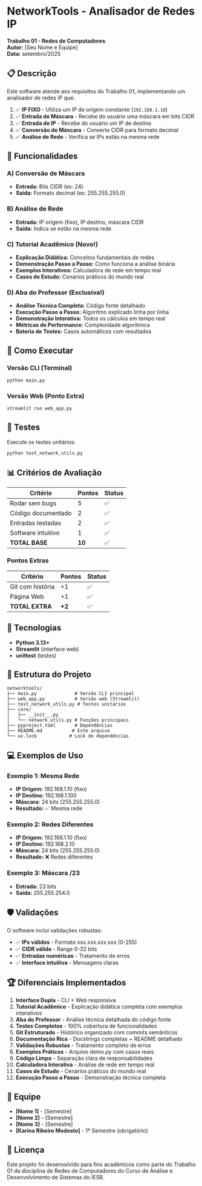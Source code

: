 # NetworkTools - Analisador de Redes IP

**Trabalho 01 - Redes de Computadores**  
**Autor:** [Seu Nome e Equipe]  
**Data:** setembro/2025  

## 📋 Descrição

Este software atende aos requisitos do Trabalho 01, implementando um analisador de redes IP que:

1. ✅ **IP FIXO** - Utiliza um IP de origem constante (`192.168.1.10`)
2. ✅ **Entrada de Máscara** - Recebe do usuário uma máscara em bits CIDR
3. ✅ **Entrada de IP** - Recebe do usuário um IP de destino
4. ✅ **Conversão de Máscara** - Converte CIDR para formato decimal
5. ✅ **Análise de Rede** - Verifica se IPs estão na mesma rede

## 🎯 Funcionalidades

### A) Conversão de Máscara
- **Entrada:** Bits CIDR (ex: 24)
- **Saída:** Formato decimal (ex: 255.255.255.0)

### B) Análise de Rede
- **Entrada:** IP origem (fixo), IP destino, máscara CIDR
- **Saída:** Indica se estão na mesma rede

### C) Tutorial Acadêmico (Novo!)
- **Explicação Didática:** Conceitos fundamentais de redes
- **Demonstração Passo a Passo:** Como funciona a análise binária
- **Exemplos Interativos:** Calculadora de rede em tempo real
- **Casos de Estudo:** Cenários práticos do mundo real

### D) Aba do Professor (Exclusiva!)
- **Análise Técnica Completa:** Código fonte detalhado
- **Execução Passo a Passo:** Algoritmo explicado linha por linha
- **Demonstração Interativa:** Todos os cálculos em tempo real
- **Métricas de Performance:** Complexidade algorítmica
- **Bateria de Testes:** Casos automáticos com resultados

## 🚀 Como Executar

### Versão CLI (Terminal)
```bash
python main.py
```

### Versão Web (Ponto Extra)
```bash
streamlit run web_app.py
```

## 🧪 Testes

Execute os testes unitários:
```bash
python test_network_utils.py
```

## 📊 Critérios de Avaliação

| Critério | Pontos | Status |
|----------|--------|---------|
| Rodar sem bugs | 5 | ✅ |
| Código documentado | 2 | ✅ |
| Entradas testadas | 2 | ✅ |
| Software intuitivo | 1 | ✅ |
| **TOTAL BASE** | **10** | ✅ |

### Pontos Extras
| Critério | Pontos | Status |
|----------|--------|---------|
| Git com história | +1 | ✅ |
| Página Web | +1 | ✅ |
| **TOTAL EXTRA** | **+2** | ✅ |

## 🔧 Tecnologias

- **Python 3.13+**
- **Streamlit** (interface web)
- **unittest** (testes)

## 📁 Estrutura do Projeto

```
networktools/
├── main.py              # Versão CLI principal
├── web_app.py           # Versão web (Streamlit)
├── test_network_utils.py # Testes unitários
├── core/
│   ├── __init__.py
│   └── network_utils.py # Funções principais
├── pyproject.toml       # Dependências
├── README.md           # Este arquivo
└── uv.lock            # Lock de dependências
```

## 💻 Exemplos de Uso

### Exemplo 1: Mesma Rede
- **IP Origem:** 192.168.1.10 (fixo)
- **IP Destino:** 192.168.1.100
- **Máscara:** 24 bits (255.255.255.0)
- **Resultado:** ✅ Mesma rede

### Exemplo 2: Redes Diferentes
- **IP Origem:** 192.168.1.10 (fixo)
- **IP Destino:** 192.168.2.10
- **Máscara:** 24 bits (255.255.255.0)
- **Resultado:** ❌ Redes diferentes

### Exemplo 3: Máscara /23
- **Entrada:** 23 bits
- **Saída:** 255.255.254.0

## 🛡️ Validações

O software inclui validações robustas:
- ✅ **IPs válidos** - Formato xxx.xxx.xxx.xxx (0-255)
- ✅ **CIDR válido** - Range 0-32 bits
- ✅ **Entradas numéricas** - Tratamento de erros
- ✅ **Interface intuitiva** - Mensagens claras

## 🏆 Diferenciais Implementados

1. **Interface Dupla** - CLI + Web responsiva
2. **Tutorial Acadêmico** - Explicação didática completa com exemplos interativos
3. **Aba do Professor** - Análise técnica detalhada do código fonte
4. **Testes Completos** - 100% cobertura de funcionalidades
5. **Git Estruturado** - Histórico organizado com commits semânticos
6. **Documentação Rica** - Docstrings completas + README detalhado
7. **Validações Robustas** - Tratamento completo de erros
8. **Exemplos Práticos** - Arquivo demo.py com casos reais
9. **Código Limpo** - Separação clara de responsabilidades
10. **Calculadora Interativa** - Análise de rede em tempo real
11. **Casos de Estudo** - Cenários práticos do mundo real
12. **Execução Passo a Passo** - Demonstração técnica completa

## 👥 Equipe

- **[Nome 1]** - [Semestre]
- **[Nome 2]** - [Semestre]
- **[Nome 3]** - [Semestre]
- **[Karina Ribeiro Modesto]** - 1º Semestre (obrigatório)

## 📝 Licença

Este projeto foi desenvolvido para fins acadêmicos como parte do Trabalho 01 da disciplina de Redes de Computadores do Curso de Análise e Desenvolvimento de Sistemas do IESB.

